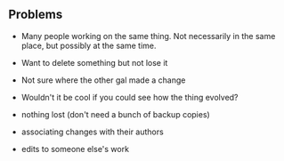 Problems
--------

- Many people working on the same thing. Not necessarily in the same place, but possibly at the same time.
- Want to delete something but not lose it
- Not sure where the other gal made a change
- Wouldn't it be cool if you could see how the thing evolved?

- nothing lost (don't need a bunch of backup copies)
- associating changes with their authors

- edits to someone else's work